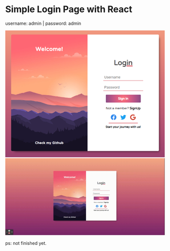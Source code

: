 # Simple Login Page with React

username: admin |
password: admin

<img src="./demo/img.png">
<img src="./demo/pagegif.gif">

ps: not finished yet.
